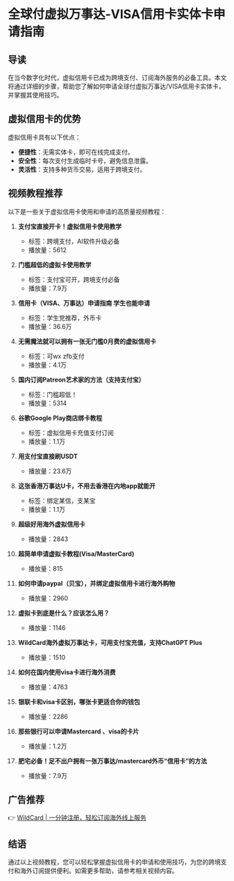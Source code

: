 # 全球付虚拟万事达-VISA信用卡实体卡申请指南

## 导读
在当今数字化时代，虚拟信用卡已成为跨境支付、订阅海外服务的必备工具。本文将通过详细的步骤，帮助您了解如何申请全球付虚拟万事达/VISA信用卡实体卡，并掌握其使用技巧。

## 虚拟信用卡的优势
虚拟信用卡具有以下优点：
- **便捷性**：无需实体卡，即可在线完成支付。
- **安全性**：每次支付生成临时卡号，避免信息泄露。
- **灵活性**：支持多种货币交易，适用于跨境支付。

## 视频教程推荐
以下是一些关于虚拟信用卡使用和申请的高质量视频教程：

1. **支付宝直接开卡！虚拟信用卡使用教学**
   - 标签：跨境支付，AI软件升级必备
   - 播放量：5612

2. **门槛超低的虚拟卡使用教学**
   - 标签：支付宝可开，跨境支付必备
   - 播放量：7.9万

3. **信用卡（VISA、万事达）申请指南 学生也能申请**
   - 标签：学生党推荐，外币卡
   - 播放量：36.6万

4. **无需魔法就可以拥有一张无门槛0月费的虚拟信用卡**
   - 标签：可wx zfb支付
   - 播放量：4.1万

5. **国内订阅Patreon艺术家的方法（支持支付宝）**
   - 标签：门槛超低！
   - 播放量：5314

6. **谷歌Google Play商店绑卡教程**
   - 标签：虚拟信用卡充值支付订阅
   - 播放量：1.1万

7. **用支付宝直接刷USDT**
   - 播放量：23.6万

8. **这张香港万事达U卡，不用去香港在内地app就能开**
   - 标签：绑定某信，支某宝
   - 播放量：1.1万

9. **超级好用海外虚拟信用卡**
   - 播放量：2843

10. **超简单申请虚拟卡教程(Visa/MasterCard)**
    - 播放量：815

11. **如何申请paypal（贝宝），并绑定虚拟信用卡进行海外购物**
    - 播放量：2960

12. **虚拟卡到底是什么？应该怎么用？**
    - 播放量：1146

13. **WildCard海外虚拟万事达卡，可用支付宝充值，支持ChatGPT Plus**
    - 播放量：1510

14. **如何在国内使用visa卡进行海外消费**
    - 播放量：4763

15. **银联卡和visa卡区别，哪张卡更适合你的钱包**
    - 播放量：2286

16. **那些银行可以申请Mastercard 、visa的卡片**
    - 播放量：1.2万

17. **肥宅必备！足不出户拥有一张万事达/mastercard外币“信用卡”的方法**
    - 播放量：7.9万

## 广告推荐
👉 [WildCard | 一分钟注册，轻松订阅海外线上服务](https://bbtdd.com/WildCard)

## 结语
通过以上视频教程，您可以轻松掌握虚拟信用卡的申请和使用技巧，为您的跨境支付和海外订阅提供便利。如需更多帮助，请参考相关视频内容。